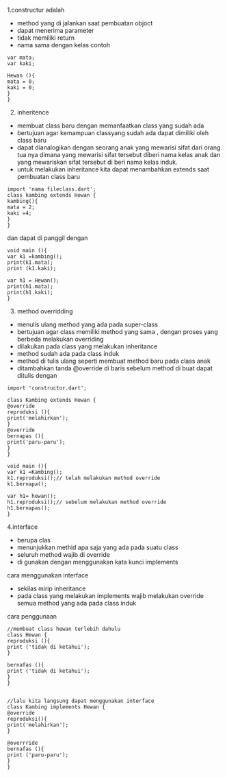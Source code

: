 1.constructur adalah 
- method yang di jalankan saat pembuatan objoct
- dapat menerima parameter
- tidak memiliki return
- nama sama dengan kelas
contoh 
``` class Hewan {
var mata;
var kaki;

Hewan (){
mata = 0;
kaki = 0;
}
}
```
2. inheritence
- membuat class baru dengan memanfaatkan class yang sudah ada
- bertujuan agar kemampuan classyang sudah ada dapat dimiliki oleh class baru
- dapat dianalogikan dengan seorang anak yang mewarisi sifat dari orang tua nya dimana yang mewarisi sifat tersebut diberi nama kelas anak dan yang mewariskan sifat tersebut di beri nama kelas induk.
- untuk melakukan inheritance kita dapat menambahkan extends saat pembuatan class baru
```
import 'nama fileclass.dart';
class kambing extends Hewan {
kambing(){
mata = 2;
kaki =4;
}
}
```
dan dapat di panggil dengan
```
void main (){
var k1 =kambing();
print(k1.mata);
print (k1.kaki);

var h1 = Hewan();
print(h1.mata);
print(h1.kaki);
}
```

3. method overridding
- menulis ulang method yang ada pada super-class
- bertujuan agar class memiliki method yang sama , dengan proses yang berbeda
melakukan overriding 
- dilakukan pada class yang melakukan inheritance
- method sudah ada pada class induk
- method di tulis ulang seperti membuat method baru pada class anak
- ditambahkan tanda @override di baris sebelum method di buat
 dapat ditulis dengan
```
import 'constructor.dart';

class Kambing extends Hewan {
@override
reproduksi (){
print('melahirkan');
}
@override
bernapas (){
print('paru-paru');
}
}

void main (){
var k1 =Kambing();
k1.reproduksi();// telah melakukan method override
k1.bernapa();

var h1= hewan();
h1.reproduksi();// sebelum melakukan method override
h1.bernapas();
}
```

4.interface
- berupa clas
- menunjukkan methid apa saja yang ada pada suatu class
- seluruh method wajib di override
- di gunakan dengan menggunakan kata kunci implements

cara menggunakan interface
- sekilas mirip inheritance
- pada class yang melakukan implements wajib melakukan override semua method yang ada pada class induk

cara penggunaan 
```
//membuat class hewan terlebih dahulu
class Hewan {
reproduksi (){
print ('tidak di ketahui');
}

bernafas (){
print ('tidak di ketahui');
}
}


//lalu kita langsung dapat menggunakan interface
class Kambing implements Hewan {
@override
reproduksi(){
print('melahirkan');
}

@overrride
bernafas (){
print ('paru-paru');
}
}
```